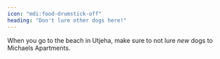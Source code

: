 ```yaml
---
icon: "mdi:food-drumstick-off"
heading: "Don't lure other dogs here!"
---
```

When you go to the beach in Utjeha, make sure to not lure _new_ dogs to Michaels Apartments.